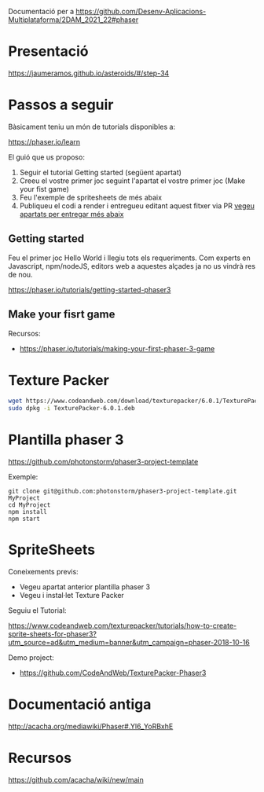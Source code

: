 Documentació per a https://github.com/Desenv-Aplicacions-Multiplataforma/2DAM_2021_22#phaser

# Presentació

https://jaumeramos.github.io/asteroids/#/step-34

# Passos a seguir

Bàsicament teniu un món de tutorials disponibles a:

https://phaser.io/learn

El guió que us proposo:

1) Seguir el tutorial Getting started (següent apartat)
2) Creeu el vostre primer joc seguint l'apartat el vostre primer joc (Make your fist game)
3) Feu l'exemple de spritesheets de més abaix
4) Publiqueu el codi a render i entregueu editant aquest fitxer via PR [vegeu apartats per entregar més abaix](https://github.com/Desenv-Aplicacions-Multiplataforma/2DAM_2021_22#phaser)

## Getting started

Feu el primer joc Hello World i llegiu tots els requeriments. Com experts en Javascript, npm/nodeJS, editors web a aquestes alçades ja no us vindrà res de nou.

https://phaser.io/tutorials/getting-started-phaser3

## Make your fisrt game

Recursos:
- https://phaser.io/tutorials/making-your-first-phaser-3-game

# Texture Packer

```bash
wget https://www.codeandweb.com/download/texturepacker/6.0.1/TexturePacker-6.0.1.deb
sudo dpkg -i TexturePacker-6.0.1.deb
```

# Plantilla phaser 3

https://github.com/photonstorm/phaser3-project-template

Exemple:

```
git clone git@github.com:photonstorm/phaser3-project-template.git MyProject
cd MyProject
npm install
npm start
```

# SpriteSheets

Coneixements previs:
- Vegeu apartat anterior plantilla phaser 3
- Vegeu i instal·let Texture Packer

Seguiu el Tutorial:

https://www.codeandweb.com/texturepacker/tutorials/how-to-create-sprite-sheets-for-phaser3?utm_source=ad&utm_medium=banner&utm_campaign=phaser-2018-10-16

Demo project:
- https://github.com/CodeAndWeb/TexturePacker-Phaser3

# Documentació antiga

http://acacha.org/mediawiki/Phaser#.Yl6_YoRBxhE

# Recursos

https://github.com/acacha/wiki/new/main
